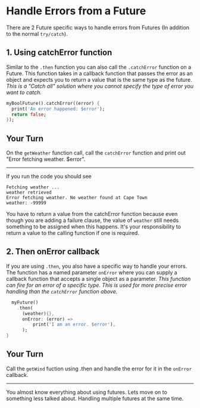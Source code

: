 # Handle Errors from a Future

There are 2 Future specific ways to handle errors from Futures (In addition to the normal `try/catch`).

## 1. Using catchError function

Similar to the `.then` function you can also call the `.catchError` function on a Future. This function takes in a callback function that passes the error as an object and expects you to return a value that is the same type as the future. _This is a "Catch all" solution where you cannot specify the type of error you want to catch._

```dart
myBoolFuture().catchError((error) {
  print('An error happened: $error');
  return false;
});
```

## Your Turn

On the `getWeather` function call, call the `catchError` function and print out "Error fetching weather. $error".

---

If you run the code you should see

```
Fetching weather ...
weather retrieved
Error fetching weather. No weather found at Cape Town
weather: -99999
```

You have to return a value from the catchError function because even though you are adding a failure clause, the value of `weather` still needs something to be assigned when this happens. It's your responsibility to return a value to the calling function if one is required.

## 2. Then onError callback

If you are using `.then`, you also have a specific way to handle your errors. The function has a named parameter `onError` where you can supply a callback function that accepts a single object as a parameter. _This function can fire for an error of a specific type. This is used for more precise error handling than the `catchError` function above._

```dart
  myFuture()
    .then(
      (weather){}, 
      onError: (error) => 
          print('I am an error. $error'),
      );
}
```

## Your Turn

Call the `getWind` fuction using .then and handle the error for it in the `onError` callback.

---

You almost know everything about using futures. Lets move on to something less talked about. Handling multiple futures at the same time.